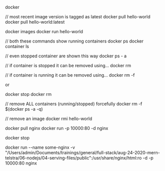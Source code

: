 docker

// most recent image version is tagged as latest
docker pull hello-world
docker pull hello-world:latest

docker images
docker run hello-world

// both these commands show running containers
docker ps
docker container ls

// even stopped container are shown this way
docker ps - a

// if container is stopped it can be removed using...
docker rm <container id or name>

// if container is running it can be removed using...
docker rm -f <container id or name>

or

docker stop <container id>
docker rm <container id>

// remove ALL containers (running/stopped) forcefully
docker rm -f $(docker ps -a -q)

// remove an image
docker rmi hello-world

docker pull nginx
docker run -p 10000:80 -d nginx

docker stop <container id>

docker run --name some-nginx -v "/Users/admin/Documents/trainings/general/full-stack/aug-24-2020-mern-telstra/06-nodejs/04-serving-files/public":/usr/share/nginx/html:ro -d -p 10000:80 nginx